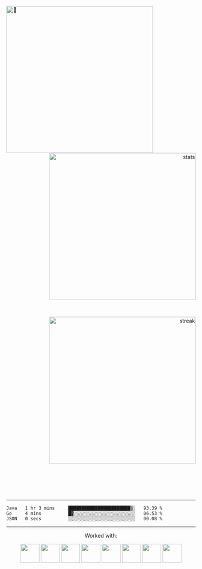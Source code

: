 [<img align="left" alt="🦑" width="390" src="https://metrics.lecoq.io/oyiuu?template=classic&base.activity=0&base.community=0&base.repositories=0&achievements=1&base.indepth=false&base.hireable=false&achievements.threshold=C&achievements.secrets=true&achievements.display=detailed&achievements.limit=0&config.timezone=Europe%2FBerlin">](#)

<br><p align="right">
    <img alt="stats" width="390" src="https://github-readme-stats.vercel.app/api?username=oyiuu&count_private=true&show_icons=true&theme=radical&custom_title=💤&hide_border=true"/>

<br><p align="right">
    <img alt="streak" width="390" src="https://github-readme-streak-stats.herokuapp.com/?user=oyiuu&theme=radical&hide_border=true"/>
</p>

<br><br><br><br>

* * *

<!--START_SECTION:waka-->

```text
Java   1 hr 3 mins     ███████████████████████▒░   93.39 %
Go     4 mins          █▓░░░░░░░░░░░░░░░░░░░░░░░   06.53 %
JSON   0 secs          ░░░░░░░░░░░░░░░░░░░░░░░░░   00.08 %
```

<!--END_SECTION:waka-->

* * *

<p align="center">Worked with:</p>
<p align="center">

  <img src="https://cdn.jsdelivr.net/gh/devicons/devicon/icons/python/python-original.svg" width="50" height="50"/>
  <img src="https://cdn.jsdelivr.net/gh/devicons/devicon/icons/java/java-original.svg" width="50" height="50"/>
  <img src="https://cdn.jsdelivr.net/gh/devicons/devicon/icons/typescript/typescript-plain.svg" width="50" height="50"/>
  <img src="https://cdn.jsdelivr.net/gh/devicons/devicon/icons/javascript/javascript-plain.svg" width="50" height="50"/>
  <img src="https://cdn.jsdelivr.net/gh/devicons/devicon/icons/c/c-original.svg" width="50" height="50"/>
  <img src="https://cdn.jsdelivr.net/gh/devicons/devicon/icons/go/go-original-wordmark.svg" width="50" height="50"/>
  <img src="https://cdn.jsdelivr.net/gh/devicons/devicon/icons/latex/latex-original.svg" width="50" height="50"/>
  <img src="https://cdn.jsdelivr.net/gh/devicons/devicon/icons/lua/lua-plain.svg" width="50" height="50"/>
</p>

